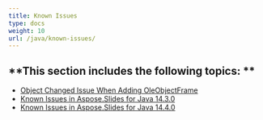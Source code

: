 ```yaml
---
title: Known Issues
type: docs
weight: 10
url: /java/known-issues/
---
```


**This section includes the following topics: 
**
----------------------------------------------
- [Object Changed Issue When Adding OleObjectFrame](/slides/java/object-changed-issue-when-adding-oleobjectframe-html/)
- [Known Issues in Aspose.Slides for Java 14.3.0](/slides/java/known-issues-in-aspose-slides-for-java-14-3-0-html/)
- [Known Issues in Aspose.Slides for Java 14.4.0](/slides/java/known-issues-in-aspose-slides-for-java-14-4-0-html/)



